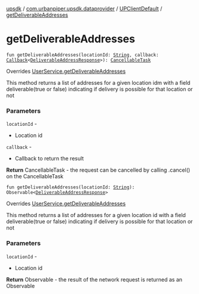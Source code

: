 [upsdk](../../index.md) / [com.urbanpiper.upsdk.dataprovider](../index.md) / [UPClientDefault](index.md) / [getDeliverableAddresses](./get-deliverable-addresses.md)

# getDeliverableAddresses

`fun getDeliverableAddresses(locationId: `[`String`](https://kotlinlang.org/api/latest/jvm/stdlib/kotlin/-string/index.html)`, callback: `[`Callback`](../-callback/index.md)`<`[`DeliverableAddressResponse`](../../com.urbanpiper.upsdk.model.networkresponse/-deliverable-address-response/index.md)`>): `[`CancellableTask`](../-cancellable-task/index.md)

Overrides [UserService.getDeliverableAddresses](../-user-service/get-deliverable-addresses.md)

This method returns a list of addresses for a given location idm
with a field deliverable(true or false) indicating if delivery is possible for that location or not

### Parameters

`locationId` -
* Location id

`callback` -
* Callback to return the result

**Return**
CancellableTask - the request can be cancelled by calling .cancel() on the CancellableTask

`fun getDeliverableAddresses(locationId: `[`String`](https://kotlinlang.org/api/latest/jvm/stdlib/kotlin/-string/index.html)`): Observable<`[`DeliverableAddressResponse`](../../com.urbanpiper.upsdk.model.networkresponse/-deliverable-address-response/index.md)`>`

Overrides [UserService.getDeliverableAddresses](../-user-service/get-deliverable-addresses.md)

This method returns a list of addresses for a given location id
with a field deliverable(true or false) indicating if delivery is possible for that location or not

### Parameters

`locationId` -
* Location id

**Return**
Observable - the result of the network request is returned as an Observable

